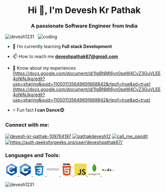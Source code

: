 <h1 align="center">Hi 👋, I'm Devesh Kr Pathak</h1>
<h3 align="center">A passionate Software Engineer from India</h3>
<img align="right" alt="coding" width="400" src="https://camo.githubusercontent.com/40165a147c3dcea0fa1db780bb533fc5f98546ccfb9d5d05ddb2f429277f5348/68747470733a2f2f616e616c7974696373696e6469616d61672e636f6d2f77702d636f6e74656e742f75706c6f6164732f323031382f31322f646576656c6f7065722d6472696262626c652e676966"
<p align="left"> <img src="https://komarev.com/ghpvc/?username=devesh1231&label=Profile%20views&color=0e75b6&style=flat" alt="devesh1231" /> </p>

- 🌱 I’m currently learning **Full stack Development**

- 📫 How to reach me **deveshpathak67@gmail.com**

- 📄 Know about my experiences [https://docs.google.com/document/d/1lgBNMI6yn0peW4CyZ3GuVLEE4oNiNJkg/edit?usp=sharing&ouid=110501135649691668842&rtpof=true&sd=true](https://docs.google.com/document/d/1lgBNMI6yn0peW4CyZ3GuVLEE4oNiNJkg/edit?usp=sharing&ouid=110501135649691668842&rtpof=true&sd=true)

- ⚡ Fun fact **I can Dance😊**

<h3 align="left">Connect with me:</h3>
<p align="left">
<a href="https://linkedin.com/in/devesh-kr-pathak-109764197" target="blank"><img align="center" src="https://raw.githubusercontent.com/rahuldkjain/github-profile-readme-generator/master/src/images/icons/Social/linked-in-alt.svg" alt="devesh-kr-pathak-109764197" height="30" width="40" /></a>
<a href="https://www.codechef.com/users/pathakdevesh12" target="blank"><img align="center" src="https://cdn.jsdelivr.net/npm/simple-icons@3.1.0/icons/codechef.svg" alt="pathakdevesh12" height="30" width="40" /></a>
<a href="https://codeforces.com/profile/call_me_pandit" target="blank"><img align="center" src="https://raw.githubusercontent.com/rahuldkjain/github-profile-readme-generator/master/src/images/icons/Social/codeforces.svg" alt="call_me_pandit" height="30" width="40" /></a>
<a href="https://auth.geeksforgeeks.org/user/https://auth.geeksforgeeks.org/user/deveshpathak67/" target="blank"><img align="center" src="https://raw.githubusercontent.com/rahuldkjain/github-profile-readme-generator/master/src/images/icons/Social/geeks-for-geeks.svg" alt="https://auth.geeksforgeeks.org/user/deveshpathak67/" height="30" width="40" /></a>
</p>

<h3 align="left">Languages and Tools:</h3>
<p align="left"> <a href="https://www.cprogramming.com/" target="_blank" rel="noreferrer"> <img src="https://raw.githubusercontent.com/devicons/devicon/master/icons/c/c-original.svg" alt="c" width="40" height="40"/> </a> <a href="https://www.w3schools.com/cpp/" target="_blank" rel="noreferrer"> <img src="https://raw.githubusercontent.com/devicons/devicon/master/icons/cplusplus/cplusplus-original.svg" alt="cplusplus" width="40" height="40"/> </a> <a href="https://www.w3schools.com/css/" target="_blank" rel="noreferrer"> <img src="https://raw.githubusercontent.com/devicons/devicon/master/icons/css3/css3-original-wordmark.svg" alt="css3" width="40" height="40"/> </a> <a href="https://expressjs.com" target="_blank" rel="noreferrer"> <img src="https://raw.githubusercontent.com/devicons/devicon/master/icons/express/express-original-wordmark.svg" alt="express" width="40" height="40"/> </a> <a href="https://www.w3.org/html/" target="_blank" rel="noreferrer"> <img src="https://raw.githubusercontent.com/devicons/devicon/master/icons/html5/html5-original-wordmark.svg" alt="html5" width="40" height="40"/> </a> <a href="https://developer.mozilla.org/en-US/docs/Web/JavaScript" target="_blank" rel="noreferrer"> <img src="https://raw.githubusercontent.com/devicons/devicon/master/icons/javascript/javascript-original.svg" alt="javascript" width="40" height="40"/> </a> <a href="https://www.mongodb.com/" target="_blank" rel="noreferrer"> <img src="https://raw.githubusercontent.com/devicons/devicon/master/icons/mongodb/mongodb-original-wordmark.svg" alt="mongodb" width="40" height="40"/> </a> <a href="https://nodejs.org" target="_blank" rel="noreferrer"> <img src="https://raw.githubusercontent.com/devicons/devicon/master/icons/nodejs/nodejs-original-wordmark.svg" alt="nodejs" width="40" height="40"/> </a> </p>

<p><img align="center" src="https://github-readme-stats.vercel.app/api/top-langs?username=devesh1231&show_icons=true&locale=en&layout=compact" alt="devesh1231" /></p>

